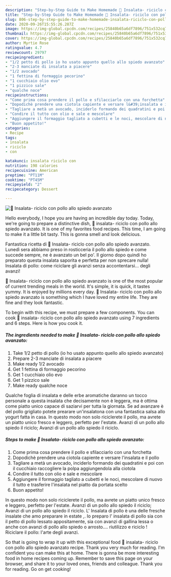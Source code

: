 ```yaml
---
description: "Step-by-Step Guide to Make Homemade 🥗 Insalata- riciclo con pollo allo spiedo avanzato"
title: "Step-by-Step Guide to Make Homemade 🥗 Insalata- riciclo con pollo allo spiedo avanzato"
slug: 806-step-by-step-guide-to-make-homemade-insalata-riciclo-con-pollo-allo-spiedo-avanzato
date: 2020-09-26T15:55:26.287Z
image: https://img-global.cpcdn.com/recipes/25840b65a6df7896/751x532cq70/🥗-insalata-riciclo-con-pollo-allo-spiedo-avanzato-recipe-main-photo.jpg
thumbnail: https://img-global.cpcdn.com/recipes/25840b65a6df7896/751x532cq70/🥗-insalata-riciclo-con-pollo-allo-spiedo-avanzato-recipe-main-photo.jpg
cover: https://img-global.cpcdn.com/recipes/25840b65a6df7896/751x532cq70/🥗-insalata-riciclo-con-pollo-allo-spiedo-avanzato-recipe-main-photo.jpg
author: Myrtie Rose
ratingvalue: 4.7
reviewcount: 29797
recipeingredient:
- "1/2 petto di pollo io ho usato appunto quello allo spiedo avanzato"
- "2-3 manciate di insalata a piacere"
- "1/2 avocado"
- "1 fettina di formaggio pecorino"
- "1 cucchiaio olio evo"
- "1 pizzico sale"
- "qualche noce"
recipeinstructions:
- "Come prima cosa prendere il pollo e sfilacciarlo con una forchetta"
- "Dopodichè prendere una ciotola capiente e versare l&#39;insalata e il pollo"
- "Tagliare a metà un avocado, inciderlo formando dei quadratini e poi con il cucchiaio raccogliere la polpa aggiungendola alla ciotola"
- "Condire il tutto con olio e sale e mescolare"
- "Aggiungere il formaggio tagliato a cubetti e le noci, mescolare di nuovo il tutto e trasferire l&#39;insalata nel piatto da portata scelto"
- "Buon appetito!"
categories:
- Recipe
tags:
- insalata
- riciclo
- con

katakunci: insalata riciclo con 
nutrition: 198 calories
recipecuisine: American
preptime: "PT11M"
cooktime: "PT45M"
recipeyield: "2"
recipecategory: Dessert

---
```



![🥗 Insalata- riciclo con pollo allo spiedo avanzato](https://img-global.cpcdn.com/recipes/25840b65a6df7896/751x532cq70/🥗-insalata-riciclo-con-pollo-allo-spiedo-avanzato-recipe-main-photo.jpg)

Hello everybody, I hope you are having an incredible day today. Today, we're going to prepare a distinctive dish, 🥗 insalata- riciclo con pollo allo spiedo avanzato. It is one of my favorites food recipes. This time, I am going to make it a little bit tasty. This is gonna smell and look delicious.

Fantastica ricetta di 🥗 Insalata- riciclo con pollo allo spiedo avanzato. Lunedì sera abbiamo preso in rosticceria il pollo allo spiedo e come succede sempre, ne è avanzato un bel po&#39;. Il giorno dopo quindi ho preparato questa insalata saporita e perfetta per non sprecare nulla! Insalata di pollo: come riciclare gli avanzi senza accontentarsi… degli avanzi!

🥗 Insalata- riciclo con pollo allo spiedo avanzato is one of the most popular of current trending meals in the world. It's simple, it is quick, it tastes yummy. It is enjoyed by millions every day. 🥗 Insalata- riciclo con pollo allo spiedo avanzato is something which I have loved my entire life. They are fine and they look fantastic.


To begin with this recipe, we must prepare a few components. You can cook 🥗 insalata- riciclo con pollo allo spiedo avanzato using 7 ingredients and 6 steps. Here is how you cook it.

<!--inarticleads1-->

##### The ingredients needed to make 🥗 Insalata- riciclo con pollo allo spiedo avanzato:

1. Take 1/2 petto di pollo (io ho usato appunto quello allo spiedo avanzato)
1. Prepare 2-3 manciate di insalata a piacere
1. Make ready 1/2 avocado
1. Get 1 fettina di formaggio pecorino
1. Get 1 cucchiaio olio evo
1. Get 1 pizzico sale
1. Make ready qualche noce


Qualche foglia di insalata e delle erbe aromatiche daranno un tocco personale a questa insalata che decisamente non è leggera, ma è ottima come piatto unico capace di saziarvi per tutta la giornata. Se ad avanzare è del pollo grigliato potete prearare un&#39;insalatona con una fantastica salsa allo yogurt fatta in casa. In questo modo non solo riciclerete il pollo, ma avrete un piatto unico fresco e leggero, perfetto per l&#39;estate. Avanzi di un pollo allo spiedo il riciclo; Avanzi di un pollo allo spiedo il riciclo. 

<!--inarticleads2-->

##### Steps to make 🥗 Insalata- riciclo con pollo allo spiedo avanzato:

1. Come prima cosa prendere il pollo e sfilacciarlo con una forchetta
1. Dopodichè prendere una ciotola capiente e versare l&#39;insalata e il pollo
1. Tagliare a metà un avocado, inciderlo formando dei quadratini e poi con il cucchiaio raccogliere la polpa aggiungendola alla ciotola
1. Condire il tutto con olio e sale e mescolare
1. Aggiungere il formaggio tagliato a cubetti e le noci, mescolare di nuovo il tutto e trasferire l&#39;insalata nel piatto da portata scelto
1. Buon appetito!


In questo modo non solo riciclerete il pollo, ma avrete un piatto unico fresco e leggero, perfetto per l&#39;estate. Avanzi di un pollo allo spiedo il riciclo; Avanzi di un pollo allo spiedo il riciclo. L&#39; Insalata di pollo è una delle fresche insalate che amo preparare in estate ,. Io preparo l&#39; insalata di pollo sia con il petto di pollo lessato appositamente, sia con avanzi di gallina lessa o anche con avanzi di pollo allo spiedo o arrosto…. riutilizzo e riciclo ! Riciclare il pollo: l&#39;arte degli avanzi. 

So that is going to wrap it up with this exceptional food 🥗 insalata- riciclo con pollo allo spiedo avanzato recipe. Thank you very much for reading. I'm confident you can make this at home. There is gonna be more interesting food in home recipes coming up. Remember to save this page on your browser, and share it to your loved ones, friends and colleague. Thank you for reading. Go on get cooking!
